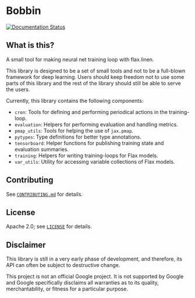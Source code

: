 # Bobbin

[![Documentation Status](https://readthedocs.org/projects/bobbin/badge/?version=latest)](http://bobbin.readthedocs.io)

## What is this?

A small tool for making neural net training loop with flax.linen.

This library is designed to be a set of small tools and not to be a full-blown
framework for deep learning.  Users should keep freedom not to use some parts
of this library and the rest of the library should still be able to serve the
users.

Currently, this library contains the following components:

- `cron`:
  Tools for defining and performing periodical actions in the training-loop.
- `evaluation`:
  Helpers for performing evaluation and handling metrics.
- `pmap_utils`:
  Tools for helping the use of `jax.pmap`.
- `pytypes`:
  Type definitions for better type annotations.
- `tensorboard`:
  Helper functions for publishing training state and evaluation summaries.
- `training`:
  Helpers for writing training-loops for Flax models.
- `var_utils`:
  Utility for accessing variable collections of Flax models.


## Contributing

See [`CONTRIBUTING.md`](CONTRIBUTING.md) for details.

## License

Apache 2.0; see [`LICENSE`](LICENSE) for details.

## Disclaimer

This library is still in a very early phase of development, and therefore,
its API can often be subject to destructive change.

This project is not an official Google project. It is not supported by
Google and Google specifically disclaims all warranties as to its quality,
merchantability, or fitness for a particular purpose.
